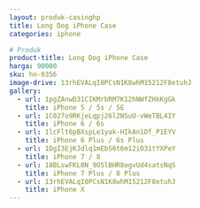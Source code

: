 ```yaml
---
layout: produk-casinghp
title: Long Dog iPhone Case
categories: iphone

# Produk
product-title: Long Dog iPhone Case
harga: 90000
sku: hn-0356
image-drive: 13rhEVALqI0PCsN1K8whM15212F8etuhJ
gallery:
  - url: 1pgZAnwD31CIKMrbRM7K12hNWfZHkKgGk
    title: iPhone 5 / 5s / SE
  - url: 1C027o9RKjeLqpj26l2NSuU-vWeTBL4IY
    title: iPhone 6 / 6s
  - url: 1lcFlt6pBXspLe1yak-HIkAn1Df_P1EYV
    title: iPhone 6 Plus / 6s Plus
  - url: 1DgI3EjKJdlq1mEb56t6m12iO31tYXPeY
    title: iPhone 7 / 8
  - url: 18BLswFKL0N_9O5lBHR8ogvUd4satsNqS
    title: iPhone 7 Plus / 8 Plus
  - url: 13rhEVALqI0PCsN1K8whM15212F8etuhJ
    title: iPhone X
---
```

